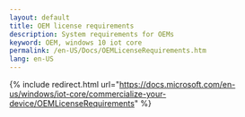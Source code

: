 ```yaml
---
layout: default
title: OEM license requirements
description: System requirements for OEMs
keyword: OEM, windows 10 iot core
permalink: /en-US/Docs/OEMLicenseRequirements.htm
lang: en-US
---
```

{% include redirect.html url="https://docs.microsoft.com/en-us/windows/iot-core/commercialize-your-device/OEMLicenseRequirements" %}
